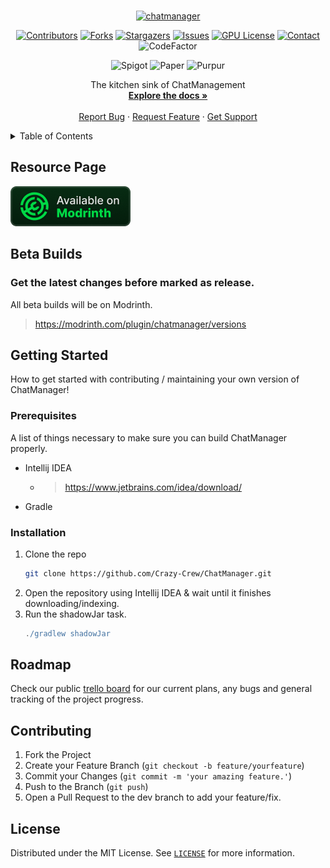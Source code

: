 <br />

<div align="center">

[![chatmanager](https://cdn-raw.modrinth.com/data/IwVOgYiT/c742dee969a8e37393ea6150670c151384ee4ad2.png)](https://modrinth.com/plugin/chatmanager/versions)

[![Contributors][contributors-shield]][contributors-url]
[![Forks][forks-shield]][forks-url]
[![Stargazers][stars-shield]][stars-url]
[![Issues][issues-shield]][issues-url]
[![GPU License][license-shield]][license-url]
[![Contact][discord-shield]][discord-url]
![CodeFactor][codefactor-shield]

![Spigot](https://cdn.jsdelivr.net/gh/intergrav/devins-badges/assets/compact/supported/spigot_vector.svg)
![Paper](https://cdn.jsdelivr.net/gh/intergrav/devins-badges/assets/compact/supported/paper_vector.svg)
![Purpur](https://cdn.jsdelivr.net/gh/intergrav/devins-badges/assets/compact/supported/purpur_vector.svg)

  <p align="center">
    The kitchen sink of ChatManagement
    <br />
    <a href="https://github.com/Crazy-Crew/ChatManager/wiki"><strong>Explore the docs »</strong></a>
    <br />
    <br />
    <a href="https://github.com/Crazy-Crew/ChatManager/issues">Report Bug</a>
    ·
    <a href="https://github.com/Crazy-Crew/ChatManager/discussions/categories/feature-requests">Request Feature</a>
    ·
    <a href="https://discord.gg/SekseczrWz">Get Support</a>
  </p>
</div>

<!-- TABLE OF CONTENTS -->
<details>
  <summary>Table of Contents</summary>
  <ol>
    <li>
      <a href="#getting-started">Getting Started</a>
      <ul>
        <li><a href="#prerequisites">Prerequisites</a></li>
        <li><a href="#installation">Installation</a></li>
      </ul>
    </li>
    <li><a href="#roadmap">Roadmap</a></li>
    <li><a href="#contributing">Contributing</a></li>
    <li><a href="#license">License</a></li>
    <li><a href="#contact">Contact</a></li>
  </ol>
</details>

## Resource Page
<a href="https://modrinth.com/plugin/chatmanager">![Modrinth](https://raw.githubusercontent.com/intergrav/devins-badges/v3/assets/cozy/available/modrinth_64h.png)</a>

## Beta Builds
### Get the latest changes before marked as release.
All beta builds will be on Modrinth.<br>
> https://modrinth.com/plugin/chatmanager/versions

## Getting Started

How to get started with contributing / maintaining your own version of ChatManager!

### Prerequisites

A list of things necessary to make sure you can build ChatManager properly.
* Intellij IDEA
    * > https://www.jetbrains.com/idea/download/
* Gradle

### Installation

1. Clone the repo
   ```sh
   git clone https://github.com/Crazy-Crew/ChatManager.git
   ```
2. Open the repository using Intellij IDEA & wait until it finishes downloading/indexing.
3. Run the shadowJar task.
   ```gradle
   ./gradlew shadowJar
   ```

## Roadmap

Check our public [trello board](https://trello.com/b/Q37AYC3I) for our current plans, any bugs and general tracking of the project progress.

## Contributing

1. Fork the Project
2. Create your Feature Branch (`git checkout -b feature/yourfeature`)
3. Commit your Changes (`git commit -m 'your amazing feature.'`)
4. Push to the Branch (`git push`)
5. Open a Pull Request to the dev branch to add your feature/fix.

## License

Distributed under the MIT License. See [`LICENSE`](/LICENSE) for more information.

[discord-shield]: https://img.shields.io/discord/415940589712965632.svg?style=flat&logo=appveyor
[discord-url]: https://discord.gg/crazycrew

[contributors-shield]: https://img.shields.io/github/contributors/Crazy-Crew/ChatManager.svg?style=flat&logo=appveyor
[contributors-url]: https://github.com/Crazy-Crew/ChatManager/graphs/contributors
[forks-shield]: https://img.shields.io/github/forks/Crazy-Crew/ChatManager.svg?style=flat&logo=appveyor
[forks-url]: https://github.com/Crazy-Crew/ChatManager/network/members
[stars-shield]: https://img.shields.io/github/stars/Crazy-Crew/ChatManager.svg?style=flat&logo=appveyor
[stars-url]: https://github.com/Crazy-Crew/ChatManager/stargazers
[issues-shield]: https://img.shields.io/github/issues/Crazy-Crew/ChatManager.svg?style=flat&logo=appveyor
[issues-url]: https://github.com/Crazy-Crew/ChatManager/issues
[license-shield]: https://img.shields.io/github/license/Crazy-Crew/ChatManager.svg?style=flat&logo=appveyor
[license-url]: https://github.com/Crazy-Crew/ChatManager/blob/master/LICENSE

[codefactor-shield]: https://img.shields.io/codefactor/grade/github/crazy-crew/ChatManager/main?style=flat&logo=appveyor
